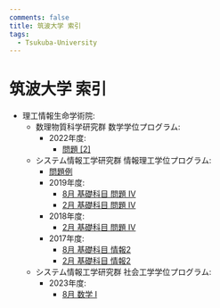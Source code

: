 ```yaml
---
comments: false
title: 筑波大学 索引
tags:
  - Tsukuba-University
---
```

# 筑波大学 索引

- 理工情報生命学術院:
    - 数理物質科学研究群 数学学位プログラム:
        - 2022年度:
            - [問題 \[2\]](science_and_technology/pas_math_2022_2.md)
    - システム情報工学研究群 情報理工学位プログラム:
        - [問題例](science_and_technology/sie_cs_sample.md)
        - 2019年度:
            - [8月 基礎科目 問題 IV](science_and_technology/sie_cs_201808_4.md)
            - [2月 基礎科目 問題 IV](science_and_technology/sie_cs_201902_4.md)
        - 2018年度:
            - [2月 基礎科目 問題 IV](science_and_technology/sie_cs_201802_4.md)
        - 2017年度:
            - [8月 基礎科目 情報2](science_and_technology/sie_cs_201608_info_2.md)
            - [2月 基礎科目 情報2](science_and_technology/sie_cs_201702_info_2.md)
    - システム情報工学研究群 社会工学学位プログラム:
        - 2023年度:
            - [8月 数学 I](science_and_technology/sie_pps_202208_math_1.md)